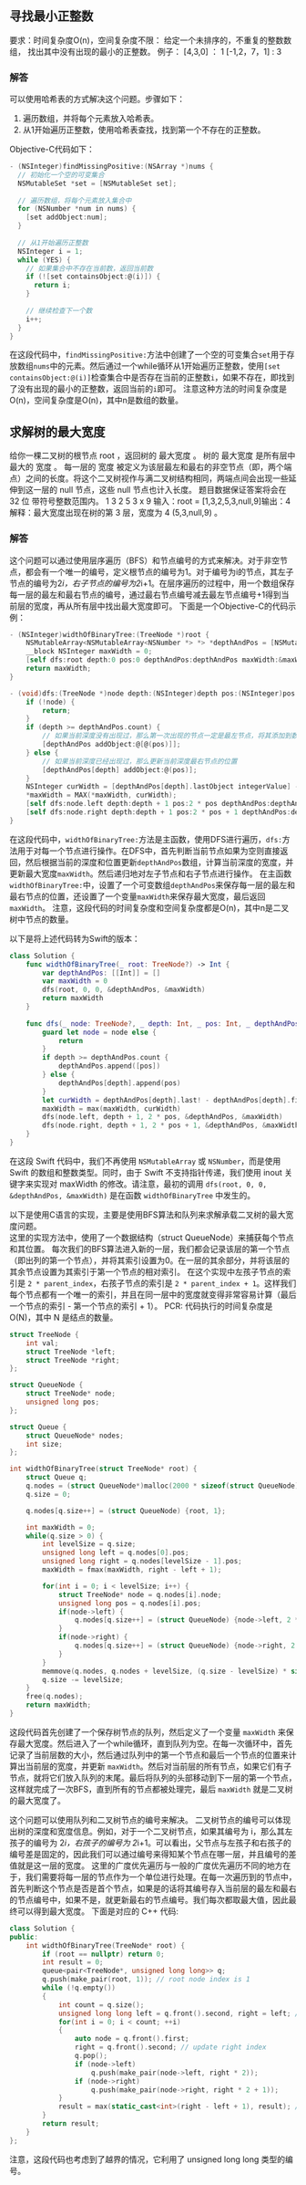 ## 寻找最小正整数
要求：时间复杂度O(n)，空间复杂度不限：
给定一个未排序的，不重复的整数数组，
找出其中没有出现的最小的正整数。
例子：
[4,3,0] ： 1
[-1,2，7，1] : 3
### 解答
可以使用哈希表的方式解决这个问题。步骤如下：
1. 遍历数组，并将每个元素放入哈希表。
2. 从1开始遍历正整数，使用哈希表查找，找到第一个不存在的正整数。

Objective-C代码如下：
```Objective-C
- (NSInteger)findMissingPositive:(NSArray *)nums {
  // 初始化一个空的可变集合
  NSMutableSet *set = [NSMutableSet set];
  
  // 遍历数组，将每个元素放入集合中
  for (NSNumber *num in nums) {
    [set addObject:num];
  }
  
  // 从1开始遍历正整数
  NSInteger i = 1;
  while (YES) {
    // 如果集合中不存在当前数，返回当前数
    if (![set containsObject:@(i)]) {
      return i;
    }
    
    // 继续检查下一个数
    i++;
  }
}
```
在这段代码中，`findMissingPositive:`方法中创建了一个空的可变集合`set`用于存放数组`nums`中的元素。然后通过一个while循环从1开始遍历正整数，使用`[set containsObject:@(i)]`检查集合中是否存在当前的正整数`i`，如果不存在，即找到了没有出现的最小的正整数，返回当前的`i`即可。
注意这种方法的时间复杂度是O(n)，空间复杂度是O(n)，其中n是数组的数量。
## 求解树的最大宽度
给你一棵二叉树的根节点 root ，返回树的 最大宽度 。
树的 最大宽度 是所有层中最大的 宽度 。
每一层的 宽度 被定义为该层最左和最右的非空节点（即，两个端点）之间的长度。将这个二叉树视作与满二叉树结构相同，两端点间会出现一些延伸到这一层的 null 节点，这些 null 节点也计入长度。
题目数据保证答案将会在  32 位 带符号整数范围内。
              1
       3             2
5        3     x       9
输入：root = [1,3,2,5,3,null,9]输出：4
解释：最大宽度出现在树的第 3 层，宽度为 4 (5,3,null,9) 。
### 解答
这个问题可以通过使用层序遍历（BFS）和节点编号的方式来解决。对于非空节点，都会有一个唯一的编号，定义根节点的编号为1。对于编号为i的节点，其左子节点的编号为2*i，右子节点的编号为2*i+1。在层序遍历的过程中，用一个数组保存每一层的最左和最右节点的编号，通过最右节点编号减去最左节点编号+1得到当前层的宽度，再从所有层中找出最大宽度即可。
下面是一个Objective-C的代码示例：
```Objective-C
- (NSInteger)widthOfBinaryTree:(TreeNode *)root {
    NSMutableArray<NSMutableArray<NSNumber *> *> *depthAndPos = [NSMutableArray array];            
    __block NSInteger maxWidth = 0;
    [self dfs:root depth:0 pos:0 depthAndPos:depthAndPos maxWidth:&maxWidth];
    return maxWidth;
}

- (void)dfs:(TreeNode *)node depth:(NSInteger)depth pos:(NSInteger)pos depthAndPos:(NSMutableArray<NSMutableArray<NSNumber *> *> *)depthAndPos maxWidth:(NSInteger *)maxWidth {
    if (!node) {
        return;
    }
    if (depth >= depthAndPos.count) {
        // 如果当前深度没有出现过，那么第一次出现的节点一定是最左节点，将其添加到数组中
        [depthAndPos addObject:@[@(pos)]];
    } else {
        // 如果当前深度已经出现过，那么更新当前深度最右节点的位置
        [depthAndPos[depth] addObject:@(pos)];
    }
    NSInteger curWidth = [depthAndPos[depth].lastObject integerValue] - [depthAndPos[depth].firstObject integerValue] + 1;
    *maxWidth = MAX(*maxWidth, curWidth);
    [self dfs:node.left depth:depth + 1 pos:2 * pos depthAndPos:depthAndPos maxWidth:maxWidth];
    [self dfs:node.right depth:depth + 1 pos:2 * pos + 1 depthAndPos:depthAndPos maxWidth:maxWidth];
}
```
在这段代码中，`widthOfBinaryTree:`方法是主函数，使用DFS进行遍历，`dfs:`方法用于对每一个节点进行操作。在DFS中，首先判断当前节点如果为空则直接返回，然后根据当前的深度和位置更新`depthAndPos`数组，计算当前深度的宽度，并更新最大宽度`maxWidth`。然后递归地对左子节点和右子节点进行操作。
在主函数`widthOfBinaryTree:`中，设置了一个可变数组`depthAndPos`来保存每一层的最左和最右节点的位置，还设置了一个变量`maxWidth`来保存最大宽度，最后返回`maxWidth`。
注意，这段代码的时间复杂度和空间复杂度都是O(n)，其中n是二叉树中节点的数量。

以下是将上述代码转为Swift的版本：
```Swift
class Solution {
    func widthOfBinaryTree(_ root: TreeNode?) -> Int {
        var depthAndPos: [[Int]] = []
        var maxWidth = 0
        dfs(root, 0, 0, &depthAndPos, &maxWidth)
        return maxWidth
    }
    
    func dfs(_ node: TreeNode?, _ depth: Int, _ pos: Int, _ depthAndPos: inout [[Int]], _ maxWidth: inout Int) {
        guard let node = node else {
            return
        }
        if depth >= depthAndPos.count {
            depthAndPos.append([pos])
        } else {
            depthAndPos[depth].append(pos)
        }
        let curWidth = depthAndPos[depth].last! - depthAndPos[depth].first! + 1
        maxWidth = max(maxWidth, curWidth)
        dfs(node.left, depth + 1, 2 * pos, &depthAndPos, &maxWidth)
        dfs(node.right, depth + 1, 2 * pos + 1, &depthAndPos, &maxWidth)
    }
}
```
在这段 Swift 代码中，我们不再使用 `NSMutableArray` 或 `NSNumber`，而是使用 Swift 的数组和整数类型。同时，由于 Swift 不支持指针传递，我们使用 inout 关键字来实现对 maxWidth 的修改。请注意，最初的调用 `dfs(root, 0, 0, &depthAndPos, &maxWidth)` 是在函数 `widthOfBinaryTree` 中发生的。

以下是使用C语言的实现，主要是使用BFS算法和队列来求解承载二叉树的最大宽度问题。  
这里的实现方法中，使用了一个数据结构（struct QueueNode）来捕获每个节点和其位置。
每次我们的BFS算法进入新的一层，我们都会记录该层的第一个节点（即出列的第一个节点），并将其索引设置为0。在一层的其余部分，并将该层的其余节点设置为其索引于第一个节点的相对索引。
在这个实现中左孩子节点的索引是 `2 * parent_index`，右孩子节点的索引是 `2 * parent_index + 1`。这样我们每个节点都有一个唯一的索引，并且在同一层中的宽度就变得非常容易计算（最后一个节点的索引 - 第一个节点的索引 + 1）。
PCR: 代码执行的时间复杂度是 O(N)，其中 N 是结点的数量。
```C
struct TreeNode {
    int val;
    struct TreeNode *left;
    struct TreeNode *right;
};

struct QueueNode {
    struct TreeNode* node;
    unsigned long pos;
};

struct Queue {
    struct QueueNode* nodes;
    int size;
};

int widthOfBinaryTree(struct TreeNode* root) {
    struct Queue q;
    q.nodes = (struct QueueNode*)malloc(2000 * sizeof(struct QueueNode));
    q.size = 0;

    q.nodes[q.size++] = (struct QueueNode) {root, 1};

    int maxWidth = 0;
    while(q.size > 0) {
        int levelSize = q.size;
        unsigned long left = q.nodes[0].pos;
        unsigned long right = q.nodes[levelSize - 1].pos;
        maxWidth = fmax(maxWidth, right - left + 1);

        for(int i = 0; i < levelSize; i++) {
            struct TreeNode* node = q.nodes[i].node;
            unsigned long pos = q.nodes[i].pos;
            if(node->left) {
                q.nodes[q.size++] = (struct QueueNode) {node->left, 2 * pos};
            }
            if(node->right) {
                q.nodes[q.size++] = (struct QueueNode) {node->right, 2 * pos + 1};
            }
        }
        memmove(q.nodes, q.nodes + levelSize, (q.size - levelSize) * sizeof(struct QueueNode));
        q.size -= levelSize;
    }
    free(q.nodes);
    return maxWidth;
}
```
这段代码首先创建了一个保存树节点的队列，然后定义了一个变量 `maxWidth` 来保存最大宽度。然后进入了一个while循环，直到队列为空。在每一次循环中，首先记录了当前层数的大小，然后通过队列中的第一个节点和最后一个节点的位置来计算出当前层的宽度，并更新 `maxWidth`。然后对当前层的所有节点，如果它们有子节点，就将它们放入队列的末尾。最后将队列的头部移动到下一层的第一个节点，这样就完成了一次BFS，直到所有的节点都被处理完，最后 `maxWidth` 就是二叉树的最大宽度了。

这个问题可以使用队列和二叉树节点的编号来解决。
二叉树节点的编号可以体现出树的深度和宽度信息。例如，对于一个二叉树节点，如果其编号为 i，那么其左孩子的编号为 2*i，右孩子的编号为 2*i+1。可以看出，父节点与左孩子和右孩子的编号差是固定的，因此我们可以通过编号来得知某个节点在哪一层，并且编号的差值就是这一层的宽度。
这里的广度优先遍历与一般的广度优先遍历不同的地方在于，我们需要将每一层的节点作为一个单位进行处理。在每一次遍历到的节点中，首先判断这个节点是否是首个节点，如果是的话将其编号存入当前层的最左和最右的节点编号中，如果不是，就更新最右的节点编号。我们每次都取最大值，因此最终可以得到最大宽度。
下面是对应的 C++ 代码:
```C++
class Solution {
public:
    int widthOfBinaryTree(TreeNode* root) {
        if (root == nullptr) return 0;
        int result = 0;
        queue<pair<TreeNode*, unsigned long long>> q;
        q.push(make_pair(root, 1)); // root node index is 1
        while (!q.empty())
        {
            int count = q.size();
            unsigned long long left = q.front().second, right = left; // initialize left & right index
            for(int i = 0; i < count; ++i)
            {
                auto node = q.front().first;
                right = q.front().second; // update right index
                q.pop();
                if (node->left) 
                    q.push(make_pair(node->left, right * 2));
                if (node->right) 
                    q.push(make_pair(node->right, right * 2 + 1));
            }
            result = max(static_cast<int>(right - left + 1), result); // update result
        }
        return result;
    }
};
```
注意，这段代码也考虑到了越界的情况，它利用了 unsigned long long 类型的编号。
